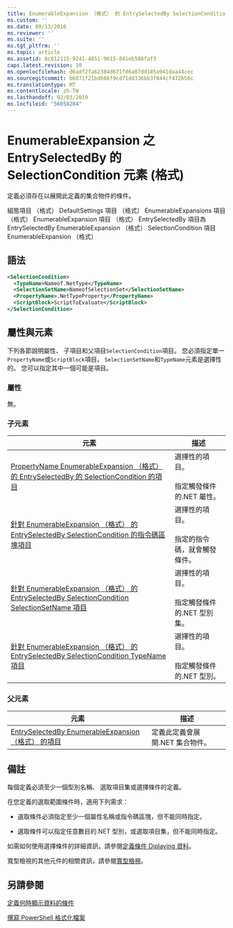 ```yaml
---
title: EnumerableExpansion （格式） 的 EntrySelectedBy SelectionCondition 項目 |Microsoft Docs
ms.custom: ''
ms.date: 09/13/2016
ms.reviewer: ''
ms.suite: ''
ms.tgt_pltfrm: ''
ms.topic: article
ms.assetid: 8c012115-9241-4851-9015-841eb508faf3
caps.latest.revision: 10
ms.openlocfilehash: d6adf2fa62384d671fd6a07dd185a941daa44cec
ms.sourcegitcommit: b6871f21bd666f9cd71dd336bb3f844cf472b56c
ms.translationtype: MT
ms.contentlocale: zh-TW
ms.lasthandoff: 02/03/2019
ms.locfileid: "56858284"
---
```

# <a name="selectioncondition-element-for-entryselectedby-for-enumerableexpansion-format"></a>EnumerableExpansion 之 EntrySelectedBy 的 SelectionCondition 元素 (格式)

定義必須存在以展開此定義的集合物件的條件。

組態項目 （格式） DefaultSettings 項目 （格式） EnumerableExpansions 項目 （格式） EnumerableExpansion 項目 （格式） EntrySelectedBy 項目為 EntrySelectedBy EnumerableExpansion （格式） SelectionCondition 項目EnumerableExpansion （格式）

## <a name="syntax"></a>語法

```xml
<SelectionCondition>
  <TypeName>Nameof.NetType</TypeName>
  <SelectionSetName>NameofSelectionSet</SelectionSetName>
  <PropertyName>.NetTypeProperty</PropertyName>
  <ScriptBlock>ScriptToEvaluate</ScriptBlock>
</SelectionCondition>
```

## <a name="attributes-and-elements"></a>屬性與元素

下列各節說明屬性、 子項目和父項目`SelectionCondition`項目。 您必須指定單一`PropertyName`或`ScriptBlock`項目。 `SelectionSetName`和`TypeName`元素是選擇性的。 您可以指定其中一個可能是項目。

### <a name="attributes"></a>屬性

無。

### <a name="child-elements"></a>子元素

|元素|描述|
|-------------|-----------------|
|[PropertyName EnumerableExpansion （格式） 的 EntrySelectedBy 的 SelectionCondition 的項目](./propertyname-element-for-selectioncondition-for-entryselectedby-for-enumerableexpansion-format.md)|選擇性的項目。<br /><br /> 指定觸發條件的.NET 屬性。|
|[針對 EnumerableExpansion （格式） 的 EntrySelectedBy SelectionCondition 的指令碼區塊項目](./scriptblock-element-for-selectioncondition-for-entryselectedby-for-enumerableexpansion-format.md)|選擇性的項目。<br /><br /> 指定的指令碼，就會觸發條件。|
|[針對 EnumerableExpansion （格式） 的 EntrySelectedBy SelectionCondition SelectionSetName 項目](./selectionsetname-element-for-selectioncondition-for-entryselectedby-for-enumerableexpansion-format.md)|選擇性的項目。<br /><br /> 指定觸發條件的.NET 型別集。|
|[針對 EnumerableExpansion （格式） 的 EntrySelectedBy SelectionCondition TypeName 項目](./typename-element-for-selectioncondition-for-entryselectedby-for-enumerableexpansion-format.md)|選擇性的項目。<br /><br /> 指定觸發條件的.NET 型別。|

### <a name="parent-elements"></a>父元素

|元素|描述|
|-------------|-----------------|
|[EntrySelectedBy EnumerableExpansion （格式） 的項目](./entryselectedby-element-for-enumerableexpansion-format.md)|定義此定義會展開.NET 集合物件。|

## <a name="remarks"></a>備註

每個定義必須至少一個型別名稱、 選取項目集或選擇條件的定義。

在您定義的選取範圍條件時，適用下列需求：

- 選取條件必須指定至少一個屬性名稱或指令碼區塊，但不能同時指定。

- 選取條件可以指定任意數目的.NET 型別，或選取項目集，但不能同時指定。

如需如何使用選擇條件的詳細資訊，請參閱[定義條件 Diplaying 資料](./defining-conditions-for-displaying-data.md)。

寬型檢視的其他元件的相關資訊，請參閱[寬型檢視](./creating-a-wide-view.md)。

## <a name="see-also"></a>另請參閱

[定義何時顯示資料的條件](./defining-conditions-for-displaying-data.md)

[撰寫 PowerShell 格式化檔案](./writing-a-powershell-formatting-file.md)
